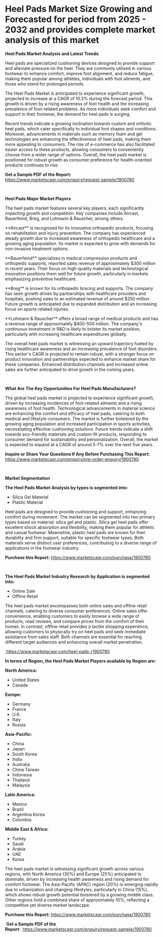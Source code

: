 <p><h1>Heel Pads Market Size Growing and Forecasted for period from 2025 - 2032 and provides complete market analysis of this market</h1></p><p><strong>Heel Pads Market Analysis and Latest Trends</strong></p>
<p><p>Heel pads are specialized cushioning devices designed to provide support and alleviate pressure on the heel. They are commonly utilized in various footwear to enhance comfort, improve foot alignment, and reduce fatigue, making them popular among athletes, individuals with foot ailments, and those who stand for prolonged periods.</p><p>The Heel Pads Market is anticipated to experience significant growth, projected to increase at a CAGR of 10.3% during the forecast period. This growth is driven by a rising awareness of foot health and the increasing prevalence of foot-related problems. As more individuals seek comfort and support in their footwear, the demand for heel pads is surging.</p><p>Recent trends indicate a growing inclination towards custom and orthotic heel pads, which cater specifically to individual foot shapes and conditions. Moreover, advancements in materials such as memory foam and gel technologies are enhancing the effectiveness of heel pads, making them more appealing to consumers. The rise of e-commerce has also facilitated easier access to these products, allowing consumers to conveniently choose from a wider range of options. Overall, the heel pads market is positioned for robust growth as consumer preference for health-oriented products continues to rise.</p></p>
<p><strong>Get a Sample PDF of the Report:&nbsp;</strong> <a href="https://www.marketscagr.com/enquiry/request-sample/1900780?utm_campaign=3510&utm_medium=2&utm_source=Github&utm_content=ia&utm_term=13042025&utm_id=heel-pads">https://www.marketscagr.com/enquiry/request-sample/1900780</a></p>
<p>&nbsp;</p>
<p><strong>Heel Pads Major Market Players</strong></p>
<p><p>The heel pads market features several key players, each significantly impacting growth and competition. Key companies include Aircast, Bauerfeind, Breg, and Lohmann & Rauscher, among others.</p><p>**Aircast** is recognized for its innovative orthopedic products, focusing on rehabilitation and injury prevention. The company has experienced steady growth due to increased awareness of orthopedic healthcare and a growing aging population. Its market is expected to grow with demands for non-invasive treatment options.</p><p>**Bauerfeind** specializes in medical compression products and orthopedic supports, reported sales revenue of approximately $300 million in recent years. Their focus on high-quality materials and technological innovation positions them well for future growth, particularly in markets emphasizing preventive healthcare.</p><p>**Breg** is known for its orthopedic bracing and supports. The company has seen growth driven by partnerships with healthcare providers and hospitals, pushing sales to an estimated revenue of around $250 million. Future growth is anticipated due to expanded distribution and an increasing focus on sports-related injuries.</p><p>**Lohmann & Rauscher** offers a broad range of medical products and has a revenue range of approximately $400-500 million. The company's continuous investment in R&D is likely to bolster its market position, particularly with increasing healthcare expenditures globally.</p><p>The overall heel pads market is witnessing an upward trajectory fueled by rising healthcare awareness and an increasing prevalence of foot disorders. This sector's CAGR is projected to remain robust, with a stronger focus on product innovation and partnerships expected to enhance market share for these companies. Enhanced distribution channels and increased online sales are further anticipated to drive growth in the coming years.</p></p>
<p>&nbsp;</p>
<p><strong>What Are The Key Opportunities For Heel Pads Manufacturers?</strong></p>
<p><p>The global heel pads market is projected to experience significant growth, driven by increasing incidences of foot-related ailments and a rising awareness of foot health. Technological advancements in material science are enhancing the comfort and efficacy of heel pads, catering to both medical and lifestyle consumers. The market is further bolstered by the growing aging population and increased participation in sports activities, necessitating effective cushioning solutions. Future trends indicate a shift towards eco-friendly materials and custom-fit products, responding to consumer demand for sustainability and personalization. Overall, the market is expected to expand at a CAGR of around 5-7% over the next five years.</p></p>
<p><strong>Inquire or Share Your Questions If Any Before Purchasing This Report:</strong> <a href="https://www.marketscagr.com/enquiry/pre-order-enquiry/1900780?utm_campaign=3510&utm_medium=2&utm_source=Github&utm_content=ia&utm_term=13042025&utm_id=heel-pads">https://www.marketscagr.com/enquiry/pre-order-enquiry/1900780</a></p>
<p>&nbsp;</p>
<p><strong>Market Segmentation</strong></p>
<p><strong>The Heel Pads Market Analysis by types is segmented into:</strong></p>
<p><ul><li>Silica Gel Material</li><li>Plastic Material</li></ul></p>
<p><p>Heel pads are designed to provide cushioning and support, enhancing comfort during movement. The market can be segmented into two primary types based on material: silica gel and plastic. Silica gel heel pads offer excellent shock absorption and flexibility, making them popular for athletic and casual footwear. Meanwhile, plastic heel pads are known for their durability and firm support, suitable for specific footwear types. Both materials serve distinct user preferences, contributing to a diverse range of applications in the footwear industry.</p></p>
<p><strong>Purchase this Report:&nbsp;</strong><a href="https://www.marketscagr.com/purchase/1900780?utm_campaign=3510&utm_medium=2&utm_source=Github&utm_content=ia&utm_term=13042025&utm_id=heel-pads">https://www.marketscagr.com/purchase/1900780</a></p>
<p>&nbsp;</p>
<p><strong>The Heel Pads Market Industry Research by Application is segmented into:</strong></p>
<p><ul><li>Online Sale</li><li>Offline Retail</li></ul></p>
<p><p>The heel pads market encompasses both online sales and offline retail channels, catering to diverse consumer preferences. Online sales offer convenience, enabling customers to easily browse a wide range of products, read reviews, and compare prices from the comfort of their homes. In contrast, offline retail provides a tactile shopping experience, allowing customers to physically try on heel pads and seek immediate assistance from sales staff. Both channels are essential for reaching different target audiences and enhancing overall market penetration.</p></p>
<p><a href="https://www.marketscagr.com/heel-pads-r1900780?utm_campaign=3510&utm_medium=2&utm_source=Github&utm_content=ia&utm_term=13042025&utm_id=heel-pads">&nbsp;https://www.marketscagr.com/heel-pads-r1900780</a></p>
<p><strong>In terms of Region, the Heel Pads Market Players available by Region are:</strong></p>
<p>
    <p> <strong> North America: </strong>
        <ul>
            <li>United States</li>
            <li>Canada</li>
        </ul>
        </p> 
    <p> <strong> Europe: </strong>
        <ul>
            <li>Germany</li>
            <li>France</li>
            <li>U.K.</li>
            <li>Italy</li>
            <li>Russia</li>
        </ul>
        </p> 
    <p> <strong> Asia-Pacific: </strong>
        <ul>
            <li>China</li>
            <li>Japan</li>
            <li>South Korea</li>
            <li>India</li>
            <li>Australia</li>
            <li>China Taiwan</li>
            <li>Indonesia</li>
            <li>Thailand</li>
            <li>Malaysia</li>
        </ul>
        </p> 
    <p> <strong> Latin America: </strong>
        <ul>
            <li>Mexico</li>
            <li>Brazil</li>
            <li>Argentina Korea</li>
            <li>Colombia</li>
        </ul>
        </p> 
    <p> <strong> Middle East & Africa: </strong>
        <ul>
            <li>Turkey</li>
            <li>Saudi</li>
            <li>Arabia</li>
            <li>UAE</li>
            <li>Korea</li>
        </ul>
    </p>
    </p>
<p><p>The heel pads market is witnessing significant growth across various regions, with North America (30%) and Europe (25%) anticipated to dominate, driven by increasing health awareness and rising demand for comfort footwear. The Asia-Pacific (APAC) region (20%) is emerging rapidly due to urbanization and changing lifestyles, particularly in China (15%), which shows robust growth potential bolstered by a growing middle class. Other regions hold a combined share of approximately 10%, reflecting a competitive yet diverse market landscape.</p></p>
<p><strong>Purchase this Report: </strong><a href="https://www.marketscagr.com/purchase/1900780?utm_campaign=3510&utm_medium=2&utm_source=Github&utm_content=ia&utm_term=13042025&utm_id=heel-pads">https://www.marketscagr.com/purchase/1900780</a></p>
<p>&nbsp;<strong>Get a Sample PDF of the Report:&nbsp;&nbsp;</strong><a href="https://www.marketscagr.com/enquiry/request-sample/1900780?utm_campaign=3510&utm_medium=2&utm_source=Github&utm_content=ia&utm_term=13042025&utm_id=heel-pads">https://www.marketscagr.com/enquiry/request-sample/1900780</a></p>
<p><strong></strong></p>
<p><p></p><p></p><p></p></p>